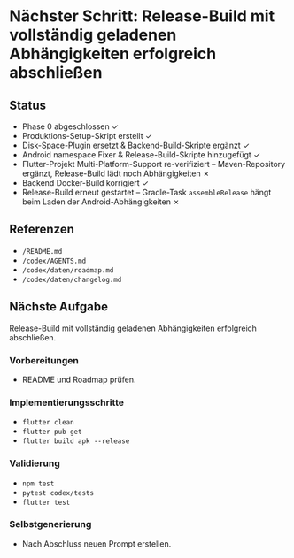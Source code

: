 # Nächster Schritt: Release-Build mit vollständig geladenen Abhängigkeiten erfolgreich abschließen

## Status
- Phase 0 abgeschlossen ✓
- Produktions-Setup-Skript erstellt ✓
- Disk-Space-Plugin ersetzt & Backend-Build-Skripte ergänzt ✓
- Android namespace Fixer & Release-Build-Skripte hinzugefügt ✓
- Flutter-Projekt Multi-Platform-Support re-verifiziert – Maven-Repository ergänzt, Release-Build lädt noch Abhängigkeiten ✗
- Backend Docker-Build korrigiert ✓
- Release-Build erneut gestartet – Gradle-Task `assembleRelease` hängt beim Laden der Android-Abhängigkeiten ✗

## Referenzen
- `/README.md`
- `/codex/AGENTS.md`
- `/codex/daten/roadmap.md`
- `/codex/daten/changelog.md`

## Nächste Aufgabe
Release-Build mit vollständig geladenen Abhängigkeiten erfolgreich abschließen.

### Vorbereitungen
- README und Roadmap prüfen.

### Implementierungsschritte
- `flutter clean`
- `flutter pub get`
- `flutter build apk --release`

### Validierung
- `npm test`
- `pytest codex/tests`
- `flutter test`

### Selbstgenerierung
- Nach Abschluss neuen Prompt erstellen.

